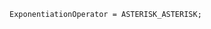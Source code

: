 <!-- This file is generated automatically by infrastructure scripts. Please don't edit by hand. -->

```{ .ebnf .slang-ebnf #ExponentiationOperator }
ExponentiationOperator = ASTERISK_ASTERISK;
```
